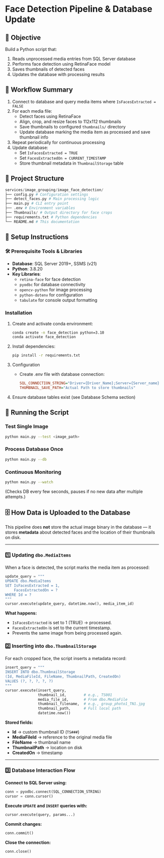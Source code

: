 # Face Detection Pipeline & Database Update

## 🎯 Objective
Build a Python script that:
1. Reads unprocessed media entries from SQL Server database
2. Performs face detection using RetinaFace model
3. Saves thumbnails of detected faces
4. Updates the database with processing results

## 🔄 Workflow Summary
1. Connect to database and query media items where `IsFacesExtracted = FALSE`
2. For each media file:
   - Detect faces using RetinaFace
   - Align, crop, and resize faces to 112x112 thumbnails
   - Save thumbnails to configured `thumbnails/` directory
   - Update database marking the media item as processed and save thumbnail info
3. Repeat periodically for continuous processing
4. Update database:
   - Set `IsFacesExtracted = TRUE`
   - Set `FacesExtractedOn = CURRENT_TIMESTAMP`
   - Store thumbnail metadata in `ThumbnailStorage` table

## 📂 Project Structure
```python
services/image_grouping/image_face_detection/
├── config.py # Configuration settings
├── detect_faces.py # Main processing logic
├── main.py # CLI entry point
├── .env # Environment variables
├── Thumbnails/ # Output directory for face crops
├── requirements.txt # Python dependencies
└── README.md # This documentation
```

## 🚀 Setup Instructions

### 🛠️ Prerequisite Tools & Libraries
- **Database**: SQL Server 2019+, SSMS (v21)
- **Python**: 3.8.20
- **Key Libraries**:
  - `retina-face` for face detection
  - `pyodbc` for database connectivity
  - `opencv-python` for image processing
  - `python-dotenv` for configuration
  - `tabulate` for console output formatting

### Installation
1. Create and activate conda environment:
   ```bash
   conda create -n face_detection python=3.10
   conda activate face_detection
   ```
2. Install dependencies:
    ```bash
    pip install -r requirements.txt
    ```
3. Configuration
    - Create .env file with database connection:

        ```ini
        SQL_CONNECTION_STRING="Driver={Driver_Name};Server={Server_name};Database=MetaData;Encrypt=no;TrustServerCertificate=no;"
        THUMBNAIL_SAVE_PATH="Actual Path to store thumbnails"
        ```

4. Ensure database tables exist (see Database Schema section)

## 🚀 Running the Script

### Test Single Image
```bash
python main.py --test <image_path>
```

### Process Database Once
```bash
python main.py --db
```

### Continuous Monitoring
```bash
python main.py --watch
```

(Checks DB every few seconds, pauses if no new data after multiple attempts.)


## 🗄️ How Data is Uploaded to the Database

This pipeline does **not** store the actual image binary in the database — it stores **metadata** about detected faces and the location of their thumbnails on disk.

---

### 1️⃣ Updating `dbo.MediaItems`

When a face is detected, the script marks the media item as processed:

```python
update_query = """
UPDATE dbo.MediaItems 
SET IsFacesExtracted = 1,
    FacesExtractedOn = ?
WHERE Id = ?
"""
cursor.execute(update_query, datetime.now(), media_item_id)
```

**What happens:**

- `IsFacesExtracted` is set to 1 (TRUE) → processed.
- `FacesExtractedOn` is set to the current timestamp.
- Prevents the same image from being processed again.

### 2️⃣ Inserting into `dbo.ThumbnailStorage`

For each cropped face, the script inserts a metadata record:

```python
insert_query = """
INSERT INTO dbo.ThumbnailStorage 
(Id, MediaFileId, FileName, ThumbnailPath, CreatedOn)
VALUES (?, ?, ?, ?, ?)
"""
cursor.execute(insert_query,
               thumbnail_id,        # e.g., TS001
               media_file_id,       # From dbo.MediaFile
               thumbnail_filename,  # e.g., group_photo1_TN1.jpg
               thumbnail_path,      # Full local path
               datetime.now())
```

**Stored fields:**

- **Id** → custom thumbnail ID (`TS###`)
- **MediaFileId** → reference to the original media file
- **FileName** → thumbnail name
- **ThumbnailPath** → location on disk
- **CreatedOn** → timestamp

---

### 3️⃣ Database Interaction Flow

**Connect to SQL Server using:**
```python
conn = pyodbc.connect(SQL_CONNECTION_STRING)
cursor = conn.cursor()
```

**Execute `UPDATE` and `INSERT` queries with:**
```python
cursor.execute(query, params...)
```

**Commit changes:**

```python
conn.commit()
```

**Close the connection:**
```python
conn.close()
```
